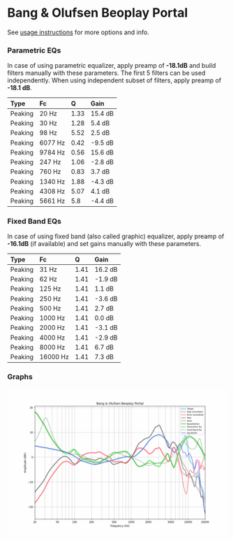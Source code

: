 # Bang & Olufsen Beoplay Portal
See [usage instructions](https://github.com/jaakkopasanen/AutoEq#usage) for more options and info.

### Parametric EQs
In case of using parametric equalizer, apply preamp of **-18.1dB** and build filters manually
with these parameters. The first 5 filters can be used independently.
When using independent subset of filters, apply preamp of **-18.1 dB**.

| Type    | Fc      |    Q | Gain    |
|:--------|:--------|:-----|:--------|
| Peaking | 20 Hz   | 1.33 | 15.4 dB |
| Peaking | 30 Hz   | 1.28 | 5.4 dB  |
| Peaking | 98 Hz   | 5.52 | 2.5 dB  |
| Peaking | 6077 Hz | 0.42 | -9.5 dB |
| Peaking | 9784 Hz | 0.56 | 15.6 dB |
| Peaking | 247 Hz  | 1.06 | -2.8 dB |
| Peaking | 760 Hz  | 0.83 | 3.7 dB  |
| Peaking | 1340 Hz | 1.88 | -4.3 dB |
| Peaking | 4308 Hz | 5.07 | 4.1 dB  |
| Peaking | 5661 Hz | 5.8  | -4.4 dB |

### Fixed Band EQs
In case of using fixed band (also called graphic) equalizer, apply preamp of **-16.1dB**
(if available) and set gains manually with these parameters.

| Type    | Fc       |    Q | Gain    |
|:--------|:---------|:-----|:--------|
| Peaking | 31 Hz    | 1.41 | 16.2 dB |
| Peaking | 62 Hz    | 1.41 | -1.9 dB |
| Peaking | 125 Hz   | 1.41 | 1.1 dB  |
| Peaking | 250 Hz   | 1.41 | -3.6 dB |
| Peaking | 500 Hz   | 1.41 | 2.7 dB  |
| Peaking | 1000 Hz  | 1.41 | 0.0 dB  |
| Peaking | 2000 Hz  | 1.41 | -3.1 dB |
| Peaking | 4000 Hz  | 1.41 | -2.9 dB |
| Peaking | 8000 Hz  | 1.41 | 6.7 dB  |
| Peaking | 16000 Hz | 1.41 | 7.3 dB  |

### Graphs
![](./Bang%20&%20Olufsen%20Beoplay%20Portal.png)